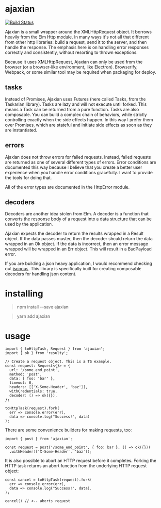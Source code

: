 # ajaxian

[![Build Status](https://travis-ci.org/kofno/ajaxian.svg?branch=master)](https://travis-ci.org/kofno/ajaxian)

Ajaxian is a small wrapper around the XMLHttpRequest object. It borrows heavily
from the Elm Http module. In many ways it's not all that different from other
http libraries: build a request, send it to the server, and then handle the
response. The emphasis here is on handling error responses correctly and
consistently, without resorting to thrown exceptions.

Because it uses XMLHttpRequest, Ajaxian can only be used from the browser (or
a browser-like environment, like Electron). Browserify, Webpack, or some similar
tool may be required when packaging for deploy.

## tasks

Instead of Promises, Ajaxian uses Futures (here called Tasks, from the
Taskarian library). Tasks are lazy and will not execute until forked. This
means a Task can be returned from a pure function. Tasks are also composable.
You can build a complex chain of behaviors, while strictly controlling exactly
when the side effects happen. In this way I prefer them over Promises, which
are stateful and initiate side effects as soon as they are instantiated.

## errors

Ajaxian does not throw errors for failed requests. Instead, failed requests
are returned as one of several different types of errors. Error conditions
are documented this way because I believe that you create a better user
experience when you handle error conditions gracefully. I want to provide
the tools for doing that.

All of the error types are documented in the HttpError module.

## decoders

Decoders are another idea stolen from Elm. A decoder is a function that converts
the response body of a request into a data structure that can be used by the
application.

Ajaxian expects the decoder to return the results wrapped in a Result object.
If the data passes muster, then the decoder should return the data wrapped in
an Ok object. If the data is incorrect, then an error message wrapped will be
wrapped in an Err object. This will result in a BadPayload error.

If you are building a json heavy application, I would recommend checking out
[jsonous](https://github.com/kofno/jsonous). This library is specifically
built for creating composable decoders for handling json content.

# installing

> npm install --save ajaxian

> yarn add ajaxian

# usage

    import { toHttpTask, Request } from 'ajaxian';
    import { ok } from 'resulty';

    // Create a request object. This is a TS example.
    const request: Request<{}> = {
      url: '/some_end_point',
      method: 'post',
      data: { foo: 'bar' },
      timeout: 0,
      headers: [['X-Some-Header', 'baz']],
      withCredentials: true,
      decoder: () => ok({}),
    };

    toHttpTask(request).fork(
      err => console.error(err),
      data => console.log("Success!", data)
    );

There are some convenience builders for making requests, too:

    import { post } from 'ajaxian';

    const request = post('/some_end_point', { foo: bar }, () => ok({}))
      .withHeader(['X-Some-Header', 'baz']);

It is also possible to abort an HTTP request before it completes. Forking the
HTTP task returns an abort function from the underlying HTTP request object:

    const cancel = toHttpTask(request).fork(
      err => console.error(err),
      data => console.log("Success!", data),
    );

    cancel() // <-- aborts request
